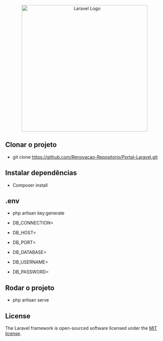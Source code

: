 <p align="center"><a href="https://laravel.com" target="_blank"><img src="https://raw.githubusercontent.com/laravel/art/master/logo-lockup/5%20SVG/2%20CMYK/1%20Full%20Color/laravel-logolockup-cmyk-red.svg" width="400" alt="Laravel Logo"></a></p>

## Clonar o projeto
- git clone https://github.com/Renovacao-Repositorio/Portal-Laravel.git

## Instalar dependências
- Composer install

## .env
- php artisan key:generate

- DB_CONNECTION=

- DB_HOST=

- DB_PORT=

- DB_DATABASE=

- DB_USERNAME=

- DB_PASSWORD=

## Rodar o projeto
- php artisan serve

## License

The Laravel framework is open-sourced software licensed under the [MIT license](https://opensource.org/licenses/MIT).
